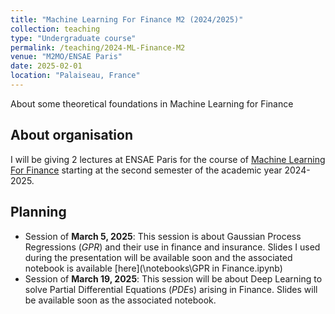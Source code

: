 ```yaml
---
title: "Machine Learning For Finance M2 (2024/2025)"
collection: teaching
type: "Undergraduate course"
permalink: /teaching/2024-ML-Finance-M2
venue: "M2MO/ENSAE Paris"
date: 2025-02-01
location: "Palaiseau, France"
---
```


About some theoretical foundations in Machine Learning for Finance 

## About organisation

I will be giving 2 lectures at ENSAE Paris for the course of [Machine Learning For Finance](https://www.ensae.fr/courses/82) starting at the second semester of the academic year 2024-2025.  

## Planning


- Session of **March 5, 2025**: This session is about Gaussian Process Regressions ($\textit{GPR}$) and their use in finance and insurance. Slides I used during the presentation will be available soon and the associated notebook is available [here](\notebooks\GPR in Finance.ipynb)
- Session of **March 19, 2025**: This session will be about Deep Learning to solve Partial Differential Equations ($\textit{PDE}$s) arising in Finance. Slides will be available soon as the associated notebook.

